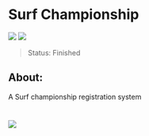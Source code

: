 # Surf Championship

<p>
<img src="https://img.shields.io/github/license/juliadelacerda/barbearia-alura.svg">
<img src="https://img.shields.io/github/issues-closed/juliadelacerda/barbearia-alura.svg">
</p>

> Status: Finished

<h2>About: </h2>
A Surf championship registration system 

#

<p>
<img src="https://img.shields.io/badge/python-3670A0?style=for-the-badge&logo=python&logoColor=ffdd54"
</p>

